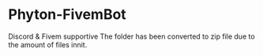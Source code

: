 # Phyton-FivemBot
Discord &amp; Fivem supportive
The folder has been converted to zip file due to the amount of files innit.
